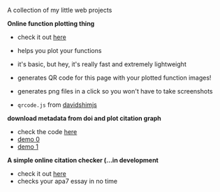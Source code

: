 A collection of my little web projects


**Online function plotting thing**

- check it out [here](https://adenchen27.github.io/func_image/func_image.html)
- helps you plot your functions
- it's basic, but hey, it's really fast and extremely lightweight
- generates QR code for this page with your plotted function images!
- generates png files in a click so you won't have to take screenshots

- `qrcode.js` from [davidshimjs](https://github.com/davidshimjs/qrcodejs)


**download metadata from doi and plot citation graph**

- check the code [here](https://github.com/AdenChen27/reference_map)
- [demo 0](https://adenchen27.github.io/demo_0.html)
- [demo 1](https://adenchen27.github.io/demo_1.html)


**A simple online citation checker (...in development**

- check it out [here](https://adenchen27.github.io/citation_checker/main.html)
- checks your apa7 essay in no time
